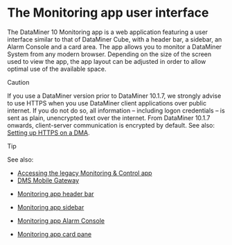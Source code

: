 # The Monitoring app user interface

The DataMiner 10 Monitoring app is a web application featuring a user interface similar to that of DataMiner Cube, with a header bar, a sidebar, an Alarm Console and a card area. The app allows you to monitor a DataMiner System from any modern browser. Depending on the size of the screen used to view the app, the app layout can be adjusted in order to allow optimal use of the available space.

> [!CAUTION]
> If you use a DataMiner version prior to DataMiner 10.1.7, we strongly advise to use HTTPS when you use DataMiner client applications over public internet. If you do not do so, all information – including logon credentials – is sent as plain, unencrypted text over the internet. From DataMiner 10.1.7 onwards, client-server communication is encrypted by default. See also: [Setting up HTTPS on a DMA](../../part_3/DataminerAgents/General_DMA_configuration.md#setting-up-https-on-a-dma).

> [!TIP]
> See also:
> -  [Accessing the legacy Monitoring & Control app](../DataminerApplications/Accessing_the_legacy_Monitoring_Control_app.md#accessing-the-legacy-monitoring--control-app)
> -  [DMS Mobile Gateway](../../part_4/MobileGateway/MobileGateway.md#dms-mobile-gateway)

- [Monitoring app header bar](Monitoring_app_header_bar.md)

- [Monitoring app sidebar](Monitoring_app_sidebar.md)

- [Monitoring app Alarm Console](Monitoring_app_Alarm_Console.md)

- [Monitoring app card pane](Monitoring_app_card_pane.md)
